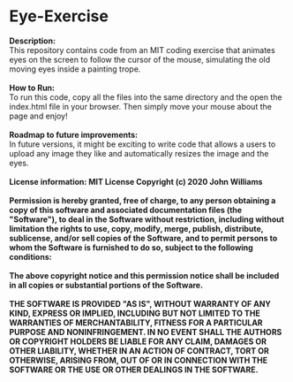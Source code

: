 # Eye-Exercise
<b>Description:</b><br>
This repository contains code from an MIT coding exercise that animates eyes on the screen to follow the cursor of the mouse, simulating the old moving eyes inside a painting trope.<br> 
<br>
<b>How to Run:</b><br> 
To run this code, copy all the files into the same directory and the open the index.html file in your browser. Then simply move your mouse about the page and enjoy!<br>
<br>
<b>Roadmap to future improvements:</b><br>
In future versions, it might be exciting to write code that allows a users to upload any image they like and automatically resizes the image and the eyes.<br> 
<br>
<b>License information:<b/> MIT License Copyright (c) 2020 John Williams<br>
<br>
Permission is hereby granted, free of charge, to any person obtaining a copy of this software and associated documentation files (the "Software"), to deal in the Software without restriction, including without limitation the rights to use, copy, modify, merge, publish, distribute, sublicense, and/or sell copies of the Software, and to permit persons to whom the Software is furnished to do so, subject to the following conditions:<br>
<br>
The above copyright notice and this permission notice shall be included in all copies or substantial portions of the Software.<br>
<br>
THE SOFTWARE IS PROVIDED "AS IS", WITHOUT WARRANTY OF ANY KIND, EXPRESS OR IMPLIED, INCLUDING BUT NOT LIMITED TO THE WARRANTIES OF MERCHANTABILITY, FITNESS FOR A PARTICULAR PURPOSE AND NONINFRINGEMENT. IN NO EVENT SHALL THE AUTHORS OR COPYRIGHT HOLDERS BE LIABLE FOR ANY CLAIM, DAMAGES OR OTHER LIABILITY, WHETHER IN AN ACTION OF CONTRACT, TORT OR OTHERWISE, ARISING FROM, OUT OF OR IN CONNECTION WITH THE SOFTWARE OR THE USE OR OTHER DEALINGS IN THE SOFTWARE.
<br>
